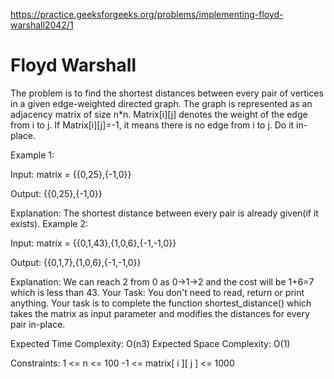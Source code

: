 https://practice.geeksforgeeks.org/problems/implementing-floyd-warshall2042/1
# Floyd Warshall

The problem is to find the shortest distances between every pair of vertices in a given edge-weighted directed graph. The graph is represented as an adjacency matrix of size n*n. Matrix[i][j] denotes the weight of the edge from i to j. If Matrix[i][j]=-1, it means there is no edge from i to j.
Do it in-place.

Example 1:

Input: matrix = {{0,25},{-1,0}}

Output: {{0,25},{-1,0}}

Explanation: The shortest distance between
every pair is already given(if it exists).
Example 2:

Input: matrix = {{0,1,43},{1,0,6},{-1,-1,0}}

Output: {{0,1,7},{1,0,6},{-1,-1,0}}

Explanation: We can reach 2 from 0 as 0->1->2
and the cost will be 1+6=7 which is less than 
43.
Your Task:
You don't need to read, return or print anything. Your task is to complete the function shortest_distance() which takes the matrix as input parameter and modifies the distances for every pair in-place.

Expected Time Complexity: O(n3)
Expected Space Complexity: O(1)

Constraints:
1 <= n <= 100
-1 <= matrix[ i ][ j ] <= 1000
